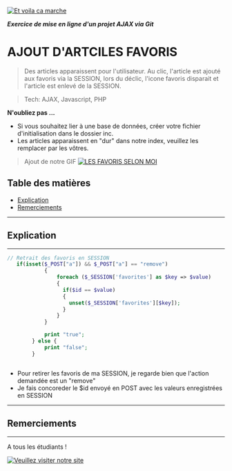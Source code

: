 <a href="www.etvoilacamarche.fr"><img src="https://etvoilacamarche.fr/wp-content/uploads/2018/10/LogoEtVoilaCaMarche-Noir-v3.0-2.svg" title="Et Voila Ca Marche" alt="Et voila ca marche"></a>

***Exercice de mise en ligne d'un projet AJAX via Git***


# AJOUT D'ARTCILES FAVORIS
> Des articles apparaissent pour l'utilisateur. Au clic, l'article est ajouté aux favoris via la SESSION, lors du déclic, l'icone favoris disparait et l'article est enlevé de la SESSION.

> Tech: AJAX, Javascript, PHP

**N'oubliez pas ...**
- Si vous souhaitez lier à une base de données, créer votre fichier d'initialisation dans le dossier inc.
- Les articles apparaissent en "dur"  dans notre index, veuillez les remplacer par les vôtres.

> Ajout de notre GIF [![LES FAVORIS  SELON MOI](https://media.giphy.com/media/Hf2hyLE6l4Myk/giphy.gif)]()

## Table des matières

- [Explication](#explication)
- [Remerciements](#remerciements)

---
## Explication
---

```PHP
// Retrait des favoris en SESSION
   if(isset($_POST["a"]) && $_POST["a"] == "remove")
            {
                foreach ($_SESSION['favorites'] as $key => $value)
                {
                  if($id == $value)
                  {
                    unset($_SESSION['favorites'][$key]);
                  }
                }
            }

            print "true";
        } else {
            print "false";
        }



```
- Pour retirer les favoris de ma SESSION, je regarde bien que l'action demandée est un "remove"
- Je fais concoreder le $id envoyé en POST avec les valeurs enregistrées en SESSION
---
## Remerciements
---

A tous les étudiants !

[![Veuillez visiter notre site](https://media.giphy.com/media/3o6EhGvKschtbrRjX2/giphy.gif)](https://www.keepizi.com)